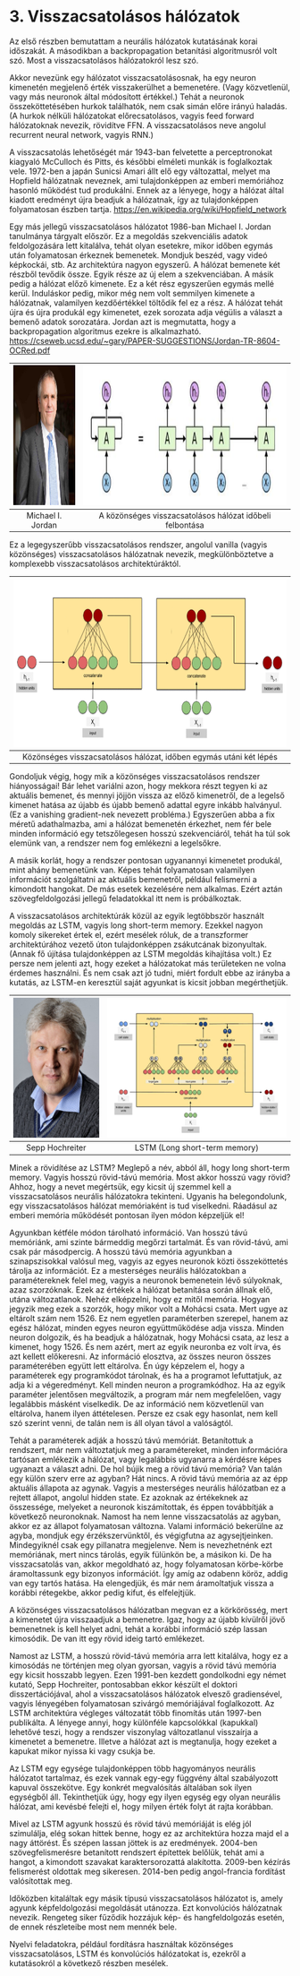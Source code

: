 # 3. Visszacsatolásos hálózatok #

Az első részben bemutattam a neurális hálózatok kutatásának korai időszakát. A másodikban a backpropagation betanítási algoritmusról volt szó. Most a visszacsatolásos hálózatokról lesz szó.

Akkor nevezünk egy hálózatot visszacsatolásosnak, ha egy neuron kimenetén megjelenő érték visszakerülhet a bemenetére. (Vagy közvetlenül, vagy más neuronok által módosított értékkel.) Tehát a neuronok összeköttetésében hurkok találhatók, nem csak simán előre irányú haladás. (A hurkok nélküli hálózatokat előrecsatolásos, vagyis feed forward hálózatoknak nevezik, rövidítve FFN. A visszacsatolásos neve angolul recurrent neural network, vagyis RNN.)

A visszacsatolás lehetőségét már 1943-ban felvetette a perceptronokat kiagyaló McCulloch és Pitts, és későbbi elméleti munkák is foglalkoztak vele. 1972-ben a japán Sunicsi Amari állt elő egy változattal, melyet ma Hopfield hálózatnak neveznek, ami tulajdonképpen az emberi memóriához hasonló működést tud produkálni. Ennek az a lényege, hogy a hálózat által kiadott eredményt újra beadjuk a hálózatnak, így az tulajdonképpen folyamatosan észben tartja.
https://en.wikipedia.org/wiki/Hopfield_network

Egy más jellegű visszacsatolásos hálózatot 1986-ban Michael I. Jordan tanulmánya tárgyalt először. Ez a megoldás szekvenciális adatok feldolgozására lett kitalálva, tehát olyan esetekre, mikor időben egymás után folyamatosan érkeznek bemenetek. Mondjuk beszéd, vagy videó képkockái, stb. Az architektúra nagyon egyszerű. A hálózat bemenete két részből tevődik össze. Egyik része az új elem a szekvenciában. A másik pedig a hálózat előző kimenete. Ez a két rész egyszerűen egymás mellé kerül. Induláskor pedig, mikor még nem volt semmilyen kimenete a hálózatnak, valamilyen kezdőértékkel töltődik fel ez a rész. A hálózat tehát újra és újra produkál egy kimenetet, ezek sorozata adja végülis a választ a bemenő adatok sorozatára. Jordan azt is megmutatta, hogy a backpropagation algoritmus ezekre is alkalmazható.
https://cseweb.ucsd.edu/~gary/PAPER-SUGGESTIONS/Jordan-TR-8604-OCRed.pdf

| <img src="images/MichaelIJordan.png" height="250" /> |     <img src="images/VanillaRNN.png" height="250" />     |
|:----------------------------------------------------:|:--------------------------------------------------------:|
|                  Michael I. Jordan                   | A közönséges visszacsatolásos hálózat időbeli felbontása |

Ez a legegyszerűbb visszacsatolásos rendszer, angolul vanilla (vagyis közönséges) visszacsatolásos hálózatnak nevezik, megkülönböztetve a komplexebb visszacsatolásos architektúráktól.

|       <img src="images/VanillaRNNSteps.png" height="300" />        |
|:------------------------------------------------------------------:|
| Közönséges visszacsatolásos hálózat, időben egymás utáni két lépés |

Gondoljuk végig, hogy mik a közönséges visszacsatolásos rendszer hiányosságai! Bár lehet variálni azon, hogy mekkora részt tegyen ki az aktuális bemenet, és mennyi jöjjön vissza az előző kimenetről, de a legelső kimenet hatása az újabb és újabb bemenő adattal egyre inkább halványul. (Ez a vanishing gradient-nek nevezett probléma.) Egyszerűen abba a fix méretű adathalmazba, ami a hálózat bemenetén érkezhet, nem fér bele minden információ egy tetszőlegesen hosszú szekvenciáról, tehát ha túl sok elemünk van, a rendszer nem fog emlékezni a legelsőkre.

A másik korlát, hogy a rendszer pontosan ugyanannyi kimenetet produkál, mint ahány bemenetünk van. Képes tehát folyamatosan valamilyen információt szolgáltatni az aktuális bemenetről, például felismerni a kimondott hangokat. De más esetek kezelésére nem alkalmas. Ezért aztán szövegfeldolgozási jellegű feladatokkal itt nem is próbálkoztak.

A visszacsatolásos architektúrák közül az egyik legtöbbször használt megoldás az LSTM, vagyis long short-term memory. Ezekkel nagyon komoly sikereket értek el, ezért mesélek róluk, de a transzformer architektúrához vezető úton tulajdonképpen zsákutcának bizonyultak. (Annak fő újítása tulajdonképpen az LSTM megoldás kihajítása volt.) Ez persze nem jelenti azt, hogy ezeket a hálózatokat más területeken ne volna érdemes használni. És nem csak azt jó tudni, miért fordult ebbe az irányba a kutatás, az LSTM-en keresztül saját agyunkat is kicsit jobban megérthetjük.

| <img src="images/SeppHochreiter.jpg" height="250" /> | <img src="images/LSTM.png" height="250" /> |
|:----------------------------------------------------:|:------------------------------------------:|
|                   Sepp Hochreiter                    |       LSTM (Long short-term memory)        |

Minek a rövidítése az LSTM? Meglepő a név, abból áll, hogy long short-term memory. Vagyis hosszú rövid-távú memória. Most akkor hosszú vagy rövid? Ahhoz, hogy a nevet megértsük, egy kicsit új szemmel kell a visszacsatolásos neurális hálózatokra tekinteni. Ugyanis ha belegondolunk, egy visszacsatolásos hálózat memóriaként is tud viselkedni. Ráadásul az emberi memória működését pontosan ilyen módon képzeljük el!

Agyunkban kétféle módon tárolható információ. Van hosszú távú memóriánk, ami szinte bármeddig megőrzi tartalmát. És van rövid-távú, ami csak pár másodpercig. A hosszú távú memória agyunkban a szinapszisokkal valósul meg, vagyis az egyes neuronok közti összeköttetés tárolja az információt. Ez a mesterséges neurális hálózatokban a paramétereknek felel meg, vagyis a neuronok bemenetein lévő súlyoknak, azaz szorzóknak. Ezek az értékek a hálózat betanítása során állnak elő, utána változatlanok. Nehéz elképzelni, hogy ez mitől memória. Hogyan jegyzik meg ezek a szorzók, hogy mikor volt a Mohácsi csata. Mert ugye az eltárolt szám nem 1526. Ez nem egyetlen paraméterben szerepel, hanem az egész hálózat, minden egyes neuron együttműködése adja vissza. Minden neuron dolgozik, és ha beadjuk a hálózatnak, hogy Mohácsi csata, az lesz a kimenet, hogy 1526. És nem azért, mert az egyik neuronba ez volt írva, és azt kellett előkeresni. Az információ elosztva, az összes neuron összes paraméterében együtt lett eltárolva. Én úgy képzelem el, hogy a paraméterek egy programkódot tárolnak, és ha a programot lefuttatjuk, az adja ki a végeredményt. Kell minden neuron a programkódhoz. Ha az egyik paraméter jelentősen megváltozik, a program már nem megfelelően, vagy legalábbis másként viselkedik. De az információ nem közvetlenül van eltárolva, hanem ilyen áttételesen. Persze ez csak egy hasonlat, nem kell szó szerint venni, de talán nem is áll olyan távol a valóságtól.

Tehát a paraméterek adják a hosszú távú memóriát. Betanítottuk a rendszert, már nem változtatjuk meg a paramétereket, minden információra tartósan emlékezik a hálózat, vagy legalábbis ugyanarra a kérdésre képes ugyanazt a választ adni. De hol bújik meg a rövid távú memória? Van talán egy külön szerv erre az agyban? Hát nincs. A rövid távú memória az az épp aktuális állapota az agynak. Vagyis a mesterséges neurális hálózatban ez a rejtett állapot, angolul hidden state. Ez azoknak az értékeknek az összessége, melyeket a neuronok kiszámítottak, és éppen továbbítják a következő neuronoknak. Namost ha nem lenne visszacsatolás az agyban, akkor ez az állapot folyamatosan változna. Valami információ bekerülne az agyba, mondjuk egy érzékszervünktől, és végigfutna az agysejtjeinken. Mindegyiknél csak egy pillanatra megjelenve. Nem is nevezhetnénk ezt memóriának, mert nincs tárolás, egyik fülünkön be, a másikon ki. De ha visszacsatolás van, akkor megoldható az, hogy folyamatosan körbe-körbe áramoltassunk egy bizonyos információt. Így amíg az odabenn köröz, addig van egy tartós hatása. Ha elengedjük, és már nem áramoltatjuk vissza a korábbi rétegekbe, akkor pedig kifut, és elfelejtjük.

A közönséges visszacsatolásos hálózatban megvan ez a körkörösség, mert a kimenetet újra visszaadjuk a bemenetre. Igaz, hogy az újabb kívülről jövő bemenetnek is kell helyet adni, tehát a korábbi információ szép lassan kimosódik. De van itt egy rövid ideig tartó emlékezet.

Namost az LSTM, a hosszú rövid-távú memória arra lett kitalálva, hogy ez a kimosódás ne történjen meg olyan gyorsan, vagyis a rövid távú memória egy kicsit hosszabb legyen. Ezen 1991-ben kezdett gondolkodni egy német kutató, Sepp Hochreiter, pontosabban ekkor készült el doktori disszertációjával, ahol a visszacsatolásos hálózatok elvesző gradiensével, vagyis lényegében folyamatosan szivárgó memóriájával foglalkozott. Az LSTM architektúra végleges változatát több finomítás után 1997-ben publikálta. A lényege annyi, hogy különféle kapcsolókkal (kapukkal) lehetővé teszi, hogy a rendszer viszonylag változatlanul visszaírja a kimenetet a bemenetre. Illetve a hálózat azt is megtanulja, hogy ezeket a kapukat mikor nyissa ki vagy csukja be.

Az LSTM egy egysége tulajdonképpen több hagyományos neurális hálózatot tartalmaz, és ezek vannak egy-egy függvény által szabályozott kapuval összekötve. Egy konkrét megvalósítás általában sok ilyen egységből áll. Tekinthetjük úgy, hogy egy ilyen egység egy olyan neurális hálózat, ami kevésbé felejti el, hogy milyen érték folyt át rajta korábban.

Mivel az LSTM agyunk hosszú és rövid távú memóriáját is elég jól szimulálja, elég sokan hittek benne, hogy ez az architektúra hozza majd el a nagy áttörést. És szépen lassan jöttek is az eredmények. 2004-ben szövegfelismerésre betanított rendszert építettek belőlük, tehát ami a hangot, a kimondott szavakat karaktersorozattá alakította. 2009-ben kézírás felismerést oldottak meg sikeresen. 2014-ben pedig angol-francia fordítást valósítottak meg.

Időközben kitaláltak egy másik típusú visszacsatolásos hálózatot is, amely agyunk képfeldolgozási megoldását utánozza. Ezt konvolúciós hálózatnak nevezik. Rengeteg siker fűződik hozzájuk kép- és hangfeldolgozás esetén, de ennek részleteibe most nem mennék bele.

Nyelvi feladatokra, például fordításra használtak közönséges visszacsatolásos, LSTM és konvolúciós hálózatokat is, ezekről a kutatásokról a következő részben mesélek.